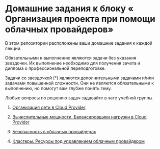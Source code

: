 # Домашние задания к блоку « Организация проекта при помощи облачных провайдеров»

В этом репозитории расположены ваши домашние задания к каждой лекции. 

Обязательными к выполнению являются задачи без указания звездочки. Их выполнение необходимо для получения зачета и диплома о профессиональной переподготовке.

Задачи со звездочкой (*) являются дополнительными задачами и/или задачами повышенной сложности. Они не являются обязательными к выполнению, но помогут вам глубже понять тему.

Любые вопросы по решению задач задавайте в чате учебной группы.


1. [Организация сети в Cloud Provider](15.1)

2. [Вычислительные мощности. Балансировщики нагрузки в Cloud Provider](15.2.md)

3. [Безопасность в облачных провайдерах](15.3.md)

4. [Кластеры. Ресурсы под управлением облачным провайдером](15.4.md)
